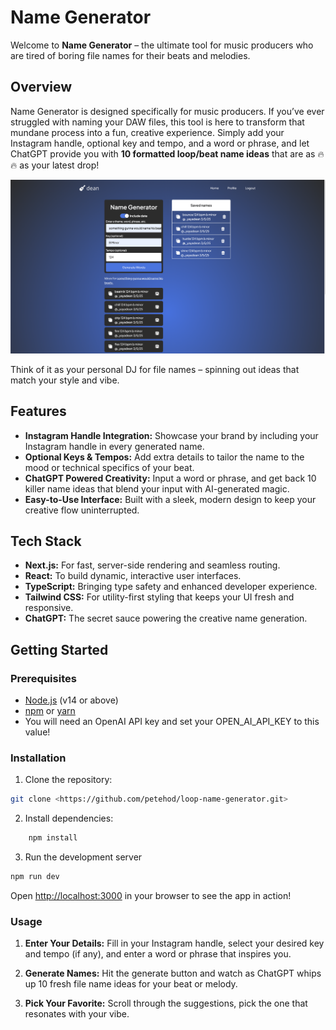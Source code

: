 # Name Generator

Welcome to **Name Generator** – the ultimate tool for music producers who are tired of boring file names for their beats and melodies.

## Overview

Name Generator is designed specifically for music producers. If you’ve ever struggled with naming your DAW files, this tool is here to transform that mundane process into a fun, creative experience. Simply add your Instagram handle, optional key and tempo, and a word or phrase, and let ChatGPT provide you with **10 formatted loop/beat name ideas** that are as 🔥🔥 as your latest drop!

![Logo](./public/name-generator.png)

Think of it as your personal DJ for file names – spinning out ideas that match your style and vibe.

## Features

- **Instagram Handle Integration:** Showcase your brand by including your Instagram handle in every generated name.
- **Optional Keys & Tempos:** Add extra details to tailor the name to the mood or technical specifics of your beat.
- **ChatGPT Powered Creativity:** Input a word or phrase, and get back 10 killer name ideas that blend your input with AI-generated magic.
- **Easy-to-Use Interface:** Built with a sleek, modern design to keep your creative flow uninterrupted.

## Tech Stack

- **Next.js:** For fast, server-side rendering and seamless routing.
- **React:** To build dynamic, interactive user interfaces.
- **TypeScript:** Bringing type safety and enhanced developer experience.
- **Tailwind CSS:** For utility-first styling that keeps your UI fresh and responsive.
- **ChatGPT:** The secret sauce powering the creative name generation.

## Getting Started

### Prerequisites

- [Node.js](https://nodejs.org/) (v14 or above)
- [npm](https://www.npmjs.com/) or [yarn](https://yarnpkg.com/)
- You will need an OpenAI API key and set your OPEN_AI_API_KEY to this value!

### Installation

1. Clone the repository:

```bash
git clone <https://github.com/petehod/loop-name-generator.git>
```

2. Install dependencies:

```bash
	npm install
```

3. Run the development server

```bash
npm run dev
```

Open [http://localhost:3000](http://localhost:3000/) in your browser to see the app in action!

### **Usage**

1. **Enter Your Details:** Fill in your Instagram handle, select your desired key and tempo (if any), and enter a word or phrase that inspires you.

2. **Generate Names:** Hit the generate button and watch as ChatGPT whips up 10 fresh file name ideas for your beat or melody.

3. **Pick Your Favorite:** Scroll through the suggestions, pick the one that resonates with your vibe.
